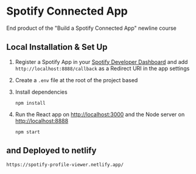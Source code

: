 # Spotify Connected App

End product of the "Build a Spotify Connected App" newline course

## Local Installation & Set Up

1. Register a Spotify App in your [Spotify Developer Dashboard](https://developer.spotify.com/dashboard/) and add `http://localhost:8888/callback` as a Redirect URI in the app settings

2. Create a `.env` file at the root of the project based

3. Install dependencies

    ```shell
    npm install
    ```

4. Run the React app on <http://localhost:3000> and the Node server on <http://localhost:8888>

    ```shell
    npm start
    ``` 

## and Deployed to netlify

    https://spotify-profile-viewer.netlify.app/